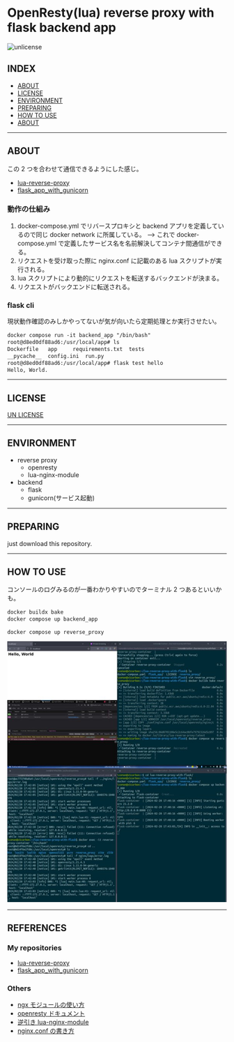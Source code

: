 # OpenResty(lua) reverse proxy with flask backend app

![unlicense](https://img.shields.io/github/license/RyosukeDTomita/lua-reverse-proxy-with-flask)

## INDEX

- [ABOUT](#about)
- [LICENSE](#license)
- [ENVIRONMENT](#environment)
- [PREPARING](#preparing)
- [HOW TO USE](#how-to-use)
- [ABOUT](#about)

---

## ABOUT

この 2 つを合わせて通信できるようにした感じ。

- [lua-reverse-proxy](https://github.com/RyosukeDTomita/lua-reverse-proxy)
- [flask_app_with_gunicorn](https://github.com/RyosukeDTomita/flask_app_with_gunicorn)

### 動作の仕組み

1. docker-compose.yml でリバースプロキシと backend アプリを定義しているので同じ docker network に所属している。 --> これで docker-compose.yml で定義したサービス名を名前解決してコンテナ間通信ができる。
2. リクエストを受け取った際に nginx.conf に記載のある lua スクリプトが実行される。
3. lua スクリプトにより動的にリクエストを転送するバックエンドが決まる。
4. リクエストがバックエンドに転送される。

### flask cli
現状動作確認のみしかやってないが気が向いたら定期処理とか実行させたい。

```shell
docker compose run -it backend_app "/bin/bash"
root@d8ed0df88ad6:/usr/local/app# ls
Dockerfile   app	 requirements.txt  tests
__pycache__  config.ini  run.py
root@d8ed0df88ad6:/usr/local/app# flask test hello
Hello, World.
```

---

## LICENSE

[UN LICENSE](./LICENSE)

---

## ENVIRONMENT

- reverse proxy
  - openresty
  - lua-nginx-module
- backend
  - flask
  - gunicorn(サービス起動)

---

## PREPARING

just download this repository.

---

## HOW TO USE

コンソールのログみるのが一番わかりやすいのでターミナル 2 つあるといいかも。

```shell
docker buildx bake
docker compose up backend_app
```

```shell
docker compose up reverse_proxy
```

![動作イメージ](./doc/fig/sample.png)

---

## REFERENCES

### My repositories

- [lua-reverse-proxy](https://github.com/RyosukeDTomita/lua-reverse-proxy)
- [flask_app_with_gunicorn](https://github.com/RyosukeDTomita/flask_app_with_gunicorn)

### Others

- [ngx モジュールの使い方](https://qiita.com/kz_takatsu/items/e94805a8e3cc285f9b33#ngxctx)
- [openresty ドキュメント](https://github.com/openresty/lua-nginx-module#directives)
- [逆引き lua-nginx-module](https://gist.github.com/ykst/52205d4d4968298137ea0050c4569170#nginx)
- [nginx.conf の書き方](https://qiita.com/shun198/items/c92977c6cd31eb2187fc)
